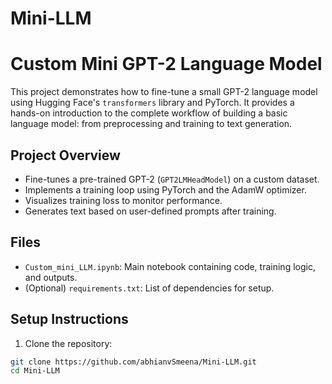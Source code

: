 # Mini-LLM

# Custom Mini GPT-2 Language Model

This project demonstrates how to fine-tune a small GPT-2 language model using Hugging Face's `transformers` library and PyTorch. It provides a hands-on introduction to the complete workflow of building a basic language model: from preprocessing and training to text generation.

## Project Overview

- Fine-tunes a pre-trained GPT-2 (`GPT2LMHeadModel`) on a custom dataset.
- Implements a training loop using PyTorch and the AdamW optimizer.
- Visualizes training loss to monitor performance.
- Generates text based on user-defined prompts after training.

## Files

- `Custom_mini_LLM.ipynb`: Main notebook containing code, training logic, and outputs.
- (Optional) `requirements.txt`: List of dependencies for setup.

## Setup Instructions

1. Clone the repository:

```bash
git clone https://github.com/abhianvSmeena/Mini-LLM.git
cd Mini-LLM

